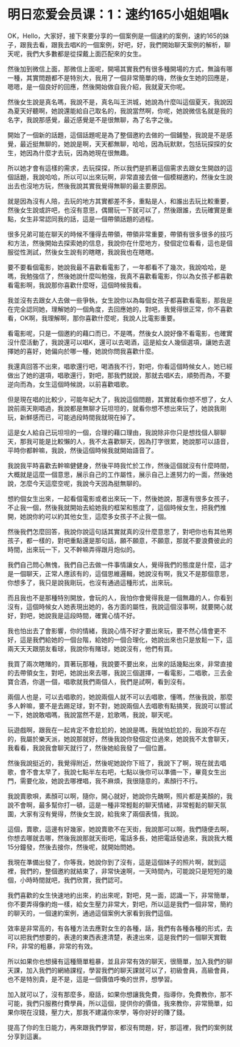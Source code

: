# 明日恋爱会员课：1：速约165小姐姐唱k

OK，Hello，大家好，接下來要分享的一個案例是一個速約的案例，速約165的妹子，跟我去看，跟我去唱K的一個案例，好吧，好，我們開始聊天案例的解析，聊天呢，我們大多數都是從探戴上面匹配來的女生。

然後加到微信上面，那微信上面呢，開場其實我們有很多種開場的方式，無論有哪一種，其實問題都不是特別大，我用了一個非常簡單的嗨，然後女生她的回應是，嗯嗯，是一個良好的回應，然後開始做自我介紹，我就夏天你呢。

然後女生說是真名嗎，我說不是，真名叫王洪城，她說為什麼叫這個夏天，我說因為夏天好聽啊，她說還能給自己取名的，我說當然啊，你呢，她說微信名就是我的名字，我說那感覺，最近感覺是不是很無聊，為了名字之後。

開始了一個新的話題，這個話題呢是為了整個邀約去做的一個鋪墊，我說是不是感覺，最近挺無聊的，她說是啊，天天都無聊，哈哈，因為玩默默，包括玩探探的女生，她因為什麼才去玩，因為她現在很無趣。

所以她才會有這樣的需求，去玩探探，所以我們是抓著這個需求去跟女生開啟的這個話題，我說哈哈，所以可以出來玩啊，非常直接去做一個模糊邀約，然後女生說出去也沒地方玩，然後我說其實我覺得無聊的最主要原因。

就是因為沒有人陪，去玩的地方其實都差不多，重點是人，和誰出去玩比較重要，然後女生說或許吧，也沒有意思，偶爾玩一下就可以了，然後跟誰，去玩確實是重點，女生非常認同我的話，這是一個帶領話題的過程。

很多兄弟可能在聊天的時候不懂得去帶領，帶領非常重要，帶領有很多很多的技巧和方法，然後開始去探索她的信息，我說你在什麼地方，發個定位看看，這也是個服從性測試，然後女生說有的瞎瞎，我說我也在瞎瞎。

要不要看個電影，她說我最不喜歡看電影了，一年都看不了幾次，我說哈哈，是嗎，我勉強信了，然後她說什麼叫勉強，我真不喜歡看電影，你以為女孩子都喜歡看電影啊，我說那你喜歡什麼呀，這個時候我看。

我並沒有去跟女人去做一些爭執，女生說你以為每個女孩子都喜歡看電影，那我是在完全認同她，理解她的一個角度，去回應她的，對吧，我覺得很正常，你不喜歡看，OK啊，我理解啊，那你喜歡什麼呢，我說人比電影重要。

看電影呢，只是一個邀約的藉口而已，不是嗎，然後女人說好像不看電影，也確實沒什麼活動了，我說還可以唱K，還可以去喝酒，這是給女人幾個選項，讓她去選擇她的喜好，她偏向於哪一種，她說你問我喜歡什麼。

我還真回答不出來，唱歌還行吧，喝酒我不行，對吧，你看這個時候女人，她已經做出了她的選項，唱歌還行，對吧，那我們就說，那就去唱K去，順勢而為，不要逆向而為，女生這個時候說，以前喜歡唱歌。

但是現在唱的比較少，可能年紀大了，我說這個問題，其實就看你想不想了，女人說前兩天剛唱過，我說都是無聊才玩坦坦的，就看你想不想出來玩了，她說我剛玩，新鮮感而已，可能過段時間我就現在掉了。

這是女人給自己玩坦坦的一個，合理的藉口理由，我說除非你只是想找個人聊聊天，那我可能是比較懶的人，我不太喜歡聊天，因為打字很累，她說那可以語音，平時你都幹嘛，我說，然後這個時候我就開始語音了。

我說我平時喜歡去幹嘛健健身，然後平時我忙於工作，然後這個就沒有什麼時間，大概就是這麼一個意思，展示自己的工作屬性，展示自己上進努力的一面，然後她說，怎麼今天這麼空呢，我說今天因為挺無聊的。

想約個女生出來，一起看個電影或者出來玩一下，然後她說，那還有很多女孩子，不止我一個，然後我就開始去給她我的框架和態度了，這個時候女生，把我們推開，她說你約可以約其他女生，這麼多女孩子不止我一個。

然後我們怎麼回答，我說你說這句話其實就真的沒什麼意思了，對吧你也有其他男孩子，都一樣的，對吧重點還是那句話，願不願意，不願意，那就不要浪費彼此的時間，出來玩一下，又不幹嘛弄得跟月炮似的。

我們自己問心無愧，我們自己去做一件事情讓女人，覺得我們的態度是什麼，這才是一個聊天，正常人應該有的，這個思維邏輯，她說沒有啊，我又不是那個意思，你想多了，我只是說我剛玩，也沒有通過這種形式，出來玩。

而且我也不是那種特別開放，會玩的人，我怕你會覺得我是一個無趣的人，你看到沒有，這個時候女人她表現出她的，各方面的屬性，我說這個沒事啊，就要開心就好，對吧，她說我是這段時間，確實心情不好。

我也怕出去了會影響，你的情緒，我說心情不好才要出來玩，要不然心情會更不好，這是我們給她的一個台階，給她的一個合理化，她說出來也只是放鬆一下，這兩天天天跟朋友看球，我說你有賭球，她說沒有，他們有買。

我買了兩次瞎賭的，買著玩那種，我說要不要出來，出來的話幾點出來，非常直接的去帶領女生，對吧，她說出來去哪，我說三個選擇，一看電影，二唱歌，三去金寶合酒，你選一個，唱歌就我們兩個人，我們是試啊，看到沒有。

兩個人也是，可以去唱歌的，她說兩個人就不可以去唱歌，懂嗎，然後我說，那麼多人幹嘛，要不是去踢足球，對不對，她說兩個人去唱歌有點搞笑，我說可以嘗試一下，她說敢唱嗎，我說當然不是，尬歌嗎，我說，聊天呢。

玩遊戲啊，跟我在一起肯定不會尬尬的，她說是嗎，我就怕尬尬的，我說不存在的，我屬於樂天派，她說那就好，然後我說你發個定位過來，她說我不太會聊天，我看看，我說我會聊天就行了，然後她給我發了一個位置。

然後我說挺近的，我覺得附近，然後呢她說你下班了，我說下了啊，現在就去唱歌，會不會太早了，我說七點半左右吧，七點以後你可以準備一下，畢竟女生出門，需要化妝，她說去哪裡唱，我不麻煩，我很隨意的，素顏行不行。

我說賣歌唄，素顏可以啊，隨你，開心就好，她說你先醜啊，照片都是美顏的，我說不會啊，最多幫你打一頓，這是一種非常輕鬆的聊天情緒，非常輕鬆的聊天氛圍，大家有沒有覺得，然後女生說，給我來了兩個表情，我說。

這個，賣歌，這邊有好幾家，她說賣歌不在天街，我說那可以啊，我們隨便去啊，你想去哪就去哪，然後我說那就天街吧，電話多長，她把電話發過來，我說我大概15分鐘發，然後去接你，然後呢，就開始問她。

我現在準備出發了，你等我，她說你到了沒有，這是這個妹子的照片啊，就到這裡，我們的，整個邀約就結束了，非常快速啊，一天時間內，可能說只是短短的幾個，小時時間就吧，我們欣賞，我們認可。

我們喜歡的女生快速地約出來，約出來呢，對吧，見一面，認識一下，非常簡單，你不要弄得像約炮一樣，給女生壓力非常大，對吧，所以這是我們一個非常，簡約的聊天的，一個速約案例，通過這個案例大家看到我們這個。

效率是非常高的，有各種方法去應對女生的各種，話，我們有各種各種的形式，去可以把我們想要的，表達的東西表達清楚，表達出來，這是我們的一個聊天實戰FR，非常的粗暴，非常的有效。

所以如果你也想擁有這種簡單粗暴，並且非常有效的聊天，很簡單，加入我們的聊天課，加入我們的網絡課程，學習我們的聊天課就可以了，初級會員，高級會員，也不是特別貴，是不是，這是一個價值呼喚的世界，想學習。

加入就可以了，沒有那麼多，廢話，如果你想讓我免費，指導你，免費教你，那不可能，我們只服務付費學員，所以這個，提供你的價值，我來教你，非常簡單，如果你現在沒錢，壓力大，那我不建議你來學，等你好好的賺了錢。

提高了你的生日能力，再來跟我們學習，都沒有問題，好，那這裡，我們的案例就分享到這裏。